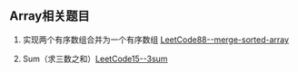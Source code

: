 ## Array相关题目

1. 实现两个有序数组合并为一个有序数组  [LeetCode88--merge-sorted-array](https://leetcode.com/problems/merge-sorted-array/)

2. Sum（求三数之和）[LeetCode15--3sum](https://leetcode.com/problems/3sum/)

